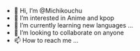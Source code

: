 - 👋 Hi, I’m @Michikouchu
- 👀 I’m interested in Anime and kpop
- 🌱 I’m currently learning new languages ...
- 💞️ I’m looking to collaborate on anyone
- 📫 How to reach me ...

<!---
Michikouchu/Michikouchu is a ✨ special ✨ repository because its `README.md` (this file) appears on your GitHub profile.
You can click the Preview link to take a look at your changes.
--->
